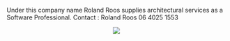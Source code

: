 Under this company name Roland Roos supplies architectural services as a Software Professional.
Contact : Roland Roos 06 4025 1553
<p align="center">
  <img src="https://media.licdn.com/mpr/mpr/shrinknp_200_200/p/3/000/085/3d3/05fda7a.jpg">
</p>

